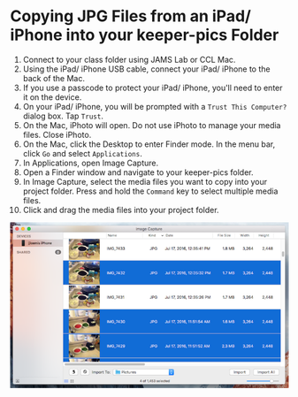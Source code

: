 # Copying JPG Files from an iPad\/ iPhone into your keeper-pics Folder

1. Connect to your class folder using JAMS Lab or CCL Mac.
2. Using the iPad\/ iPhone USB cable, connect your iPad\/ iPhone to the back of the Mac.
3. If you use a passcode to protect your iPad\/ iPhone, you'll need to enter it on the device.
4. On your iPad\/ iPhone, you will be prompted with a `Trust This Computer?` dialog box. Tap `Trust`.
5. On the Mac, iPhoto will open. Do not use iPhoto to manage your media files. Close iPhoto.
6. On the Mac, click the Desktop to enter Finder mode. In the menu bar, click `Go` and select `Applications`.
7. In Applications, open Image Capture.
8. Open a Finder window and navigate to your keeper-pics folder.
9. In Image Capture, select the media files you want to copy into your project folder. Press and hold the `Command` key to select multiple media files.
10. Click and drag the media files into your project folder.

![Using Image Capture to copy JPG files from iPad$osl; iPhone to keeper-pics folder.](/assets/soundslides-copying-jpg-files-from-ipad-iphone.png)
